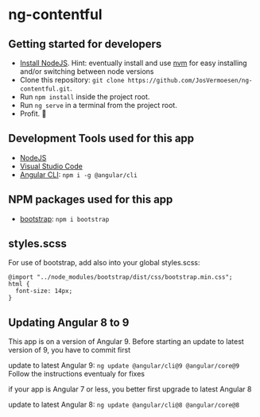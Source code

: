 # ng-contentful

## Getting started for developers

- [Install NodeJS](https://nodejs.org/). Hint: eventually install and use [nvm](https://medium.com/@Joachim8675309/installing-node-js-with-nvm-4dc469c977d9) for easy installing and/or switching between node versions
- Clone this repository: `git clone https://github.com/JosVermoesen/ng-contentful.git`.
- Run `npm install` inside the project root.
- Run `ng serve` in a terminal from the project root.
- Profit. :tada:

## Development Tools used for this app

- [NodeJS](https://nodejs.org/)
- [Visual Studio Code](https://code.visualstudio.com/)
- [Angular CLI](https://www.npmjs.com/package/@angular/cli): `npm i -g @angular/cli`

## NPM packages used for this app

- [bootstrap](https://www.npmjs.com/package/bootstrap): `npm i bootstrap`


## styles.scss

For use of bootstrap, add also into your global styles.scss:

```
@import "../node_modules/bootstrap/dist/css/bootstrap.min.css";
html {
  font-size: 14px;
}
```

## Updating Angular 8 to 9

This app is on a version of Angular 9.
Before starting an update to latest version of 9, you have to commit first

update to latest Angular 9:
`ng update @angular/cli@9 @angular/core@9`
Follow the instructions eventualy for fixes

if your app is Angular 7 or less, you better first upgrade to latest Angular 8

update to latest Angular 8:
`ng update @angular/cli@8 @angular/core@8`



